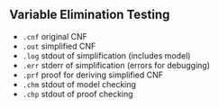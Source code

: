 Variable Elimination Testing
----------------------------

- `.cnf` original CNF
- `.out` simplified CNF
- `.log` stdout of simplification (includes model)
- `.err` stderr of simplification (errors for debugging)
- `.prf` proof for deriving simplified CNF
- `.chm` stdout of model checking
- `.chp` stdout of proof checking
